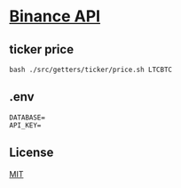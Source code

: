 # [Binance API](https://binance-docs.github.io/apidocs/spot/en/#change-log)

## ticker price

```
bash ./src/getters/ticker/price.sh LTCBTC
```

## .env

```
DATABASE=
API_KEY=

```

## License

[MIT](./LICENSE)
